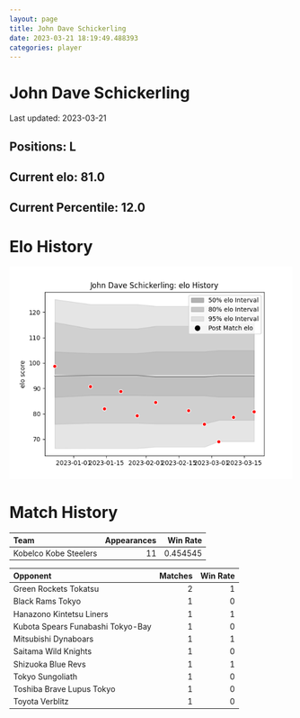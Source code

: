 ```yaml
---  
layout: page  
title: John Dave Schickerling  
date: 2023-03-21 18:19:49.488393  
categories: player  
---
```

# John Dave Schickerling


Last updated: 2023-03-21
## Positions: L

## Current elo: 81.0

## Current Percentile: 12.0

# Elo History


![elo history](history_JohnDaveSchickerling.png)
# Match History


| Team                  |   Appearances |   Win Rate |
|:----------------------|--------------:|-----------:|
| Kobelco Kobe Steelers |            11 |   0.454545 |

| Opponent                          |   Matches |   Win Rate |
|:----------------------------------|----------:|-----------:|
| Green Rockets Tokatsu             |         2 |          1 |
| Black Rams Tokyo                  |         1 |          0 |
| Hanazono Kintetsu Liners          |         1 |          1 |
| Kubota Spears Funabashi Tokyo-Bay |         1 |          0 |
| Mitsubishi Dynaboars              |         1 |          1 |
| Saitama Wild Knights              |         1 |          0 |
| Shizuoka Blue Revs                |         1 |          1 |
| Tokyo Sungoliath                  |         1 |          0 |
| Toshiba Brave Lupus Tokyo         |         1 |          0 |
| Toyota Verblitz                   |         1 |          0 |